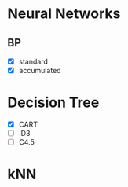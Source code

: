 # Neural Networks
 
 ## BP
 -  [x] standard
 -  [x] accumulated

 # Decision Tree
 -  [x] CART
 -  [ ] ID3
 -  [ ] C4.5

 # kNN